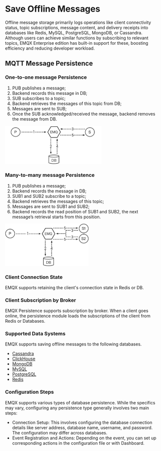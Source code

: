 # Save Offline Messages


Offline message storage primarily logs operations like client connectivity status, topic subscriptions, message content, and delivery receipts into databases like Redis, MySQL, PostgreSQL, MongoDB, or Cassandra. Although users can achieve similar functions by subscribing to relevant topics, EMQX Enterprise edition has built-in support for these, boosting efficiency and reducing developer workload.

## MQTT Message Persistence

### One-to-one message Persistence

1. PUB publishes a message;
2. Backend records this message in DB;
3. SUB subscribes to a topic;
4. Backend retrieves the messages of this topic from DB;
5. Messages are sent to SUB;
6. Once the SUB acknowledged/received the message, backend removes
   the message from DB.

<img src="./assets/backends_1.png" alt="image" style="zoom: 67%;" />

### Many-to-many message Persistence

1. PUB publishes a message;
2. Backend records the message in DB;
3. SUB1 and SUB2 subscribe to a topic;
4. Backend retrieves the messages of this topic;
5. Messages are sent to SUB1 and SUB2;
6. Backend records the read position of SUB1 and SUB2, the next
   message’s retrieval starts from this position.

<img src="./assets/backends_2.png" alt="image" style="zoom:67%;" />

### Client Connection State

EMQX supports retaining the client's connection state in Redis or DB.

### Client Subscription by Broker

EMQX Persistence supports subscription by broker. When a client goes
online, the persistence module loads the subscriptions of the client
from Redis or Databases.


### Supported Data Systems

EMQX supports saving offline messages to the following databases. 

- [Cassandra](./offline_msg_to_cassandra.md)
- [ClickHouse](./offline_msg_to_clickhouse.md)
- [MongoDB](./offline_msg_to_mongodb.md)
- [MySQL](./offline_msg_to_mysql.md)
- [PostgreSQL](./offline_msg_to_pgsql.md)
- [Redis](./offline_msg_to_redis.md)

### Configuration Steps

EMQX supports various types of database persistence. While the specifics may vary, configuring any persistence type generally involves two main steps:

- Connection Setup: This involves configuring the database connection details like server address, database name, username, and password. The configuration may differ across databases.
- Event Registration and Actions: Depending on the event, you can set up corresponding actions in the configuration file or with Dashboard.

